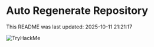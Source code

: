 # Auto Regenerate Repository

This README was last updated: 2025-10-11 21:21:17

 ![TryHackMe](https://tryhackme.com/badge/533634)
